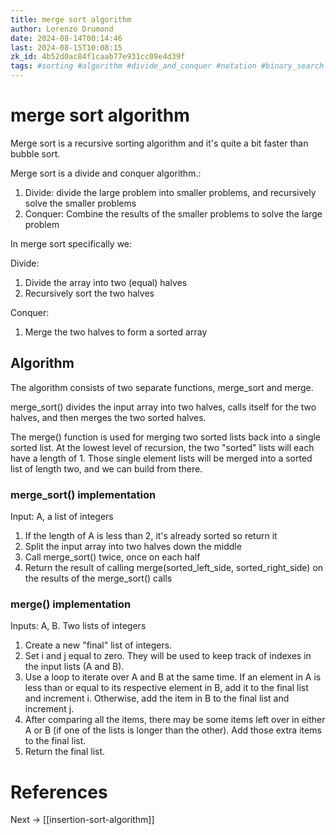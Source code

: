 ```yaml
---
title: merge sort algorithm
author: Lorenzo Drumond
date: 2024-08-14T00:14:46
last: 2024-08-15T10:08:15
zk_id: 4b52d0ac84f1caab77e931cc09e4d39f
tags: #sorting #algorithm #divide_and_conquer #notation #binary_search #big_o #computer_science #boot_dev #programming
---
```



# merge sort algorithm

Merge sort is a recursive sorting algorithm and it's quite a bit faster than bubble sort.

Merge sort is a divide and conquer algorithm.:

1. Divide: divide the large problem into smaller problems, and recursively solve the smaller problems
2. Conquer: Combine the results of the smaller problems to solve the large problem

In merge sort specifically we:

Divide:
1. Divide the array into two (equal) halves
2. Recursively sort the two halves

Conquer:
1. Merge the two halves to form a sorted array

## Algorithm

The algorithm consists of two separate functions, merge_sort and merge.

merge_sort() divides the input array into two halves, calls itself for the two halves, and then merges the two sorted halves.

The merge() function is used for merging two sorted lists back into a single sorted list. At the lowest level of recursion, the two "sorted" lists will each have a length of 1. Those single element lists will be merged into a sorted list of length two, and we can build from there.

### merge_sort() implementation

Input: A, a list of integers

1. If the length of A is less than 2, it's already sorted so return it
2. Split the input array into two halves down the middle
3. Call merge_sort() twice, once on each half
4. Return the result of calling merge(sorted_left_side, sorted_right_side) on the results of the merge_sort() calls

### merge() implementation

Inputs: A, B. Two lists of integers

1. Create a new "final" list of integers.
2. Set i and j equal to zero. They will be used to keep track of indexes in the input lists (A and B).
3. Use a loop to iterate over A and B at the same time. If an element in A is less than or equal to its respective element in B, add it to the final list and increment i. Otherwise, add the item in B to the final list and increment j.
4. After comparing all the items, there may be some items left over in either A or B (if one of the lists is longer than the other). Add those extra items to the final list.
5. Return the final list.


# References

Next -> [[insertion-sort-algorithm]]
